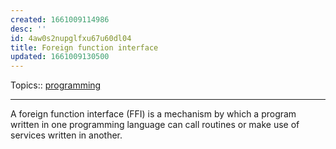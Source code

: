 ```yaml
---
created: 1661009114986
desc: ''
id: 4aw0s2nupglfxu67u60dl04
title: Foreign function interface
updated: 1661009130500
---
```

   
Topics::  [programming](../topics/programming.md)   
   
   
---   
   
A foreign function interface (FFI) is a mechanism by which a program written in one programming language can call routines or make use of services written in another.